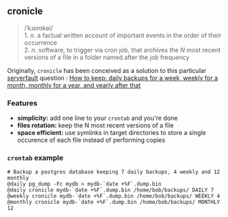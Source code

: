 ## cronicle

> /ˈkɹɒnɪkəl/  
>     1. *n.* a factual written account of important events in the order of their occurrence  
>     2. *n.* software, to trigger via cron job, that archives the *N* most recent versions of a file in a folder named after the job frequency

Originally, `cronicle` has been conceived as a solution to this particular [serverfault](https://serverfault.com) question :   [How to keep: daily backups for a week, weekly for a month, monthly for a year, and yearly after that](https://serverfault.com/questions/575163/how-to-keep-daily-backups-for-a-week-weekly-for-a-month-monthly-for-a-year-a)

### Features

- **simplicity:** add one line to your `crontab` and you're done
- **files rotation:** keep the N most recent versions of a file
- **space efficient:** use symlinks in target directories to store a single occurence of each file instead of performing copies

### `crontab` example

    # Backup a postgres database keeping 7 daily backups, 4 weekly and 12 monthly
    @daily pg_dump -Fc mydb > mydb-`date +%F`.dump.bin
    @daily cronicle mydb-`date +%F`.dump.bin /home/bob/backups/ DAILY 7
    @weekly cronicle mydb-`date +%F`.dump.bin /home/bob/backups/ WEEKLY 4
    @monthly cronicle mydb-`date +%F`.dump.bin /home/bob/backups/ MONTHLY 12




